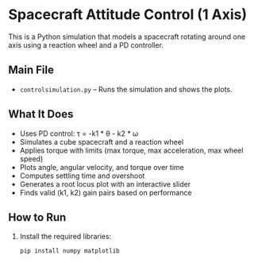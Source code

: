 # Spacecraft Attitude Control (1 Axis)

This is a Python simulation that models a spacecraft rotating around one axis using a reaction wheel and a PD controller.

## Main File
- `controlsimulation.py` – Runs the simulation and shows the plots.

## What It Does
- Uses PD control: τ = -k1 * θ - k2 * ω
- Simulates a cube spacecraft and a reaction wheel
- Applies torque with limits (max torque, max acceleration, max wheel speed)
- Plots angle, angular velocity, and torque over time
- Computes settling time and overshoot
- Generates a root locus plot with an interactive slider
- Finds valid (k1, k2) gain pairs based on performance

## How to Run
1. Install the required libraries:
   ```bash
   pip install numpy matplotlib

